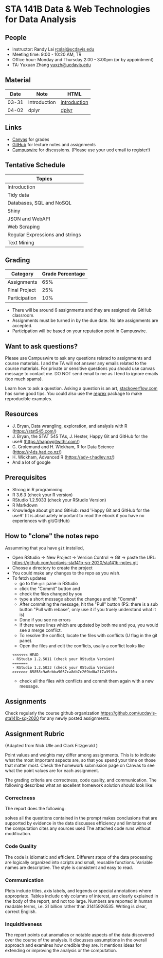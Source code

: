 # STA 141B Data & Web Technologies for Data Analysis

## People

- Instructor: Randy Lai <rcslai@ucdavis.edu>
- Meeting time: 9:00 - 10:20 AM, TR
- Office hour: Monday and Thursday 2:00 - 3:00pm  (or by appointment)
- TA: Yuxuan Zhang <yuxzh@ucdavis.edu>

## Material

| Date          | Note             | HTML          
| ----          | ----             | ----          
| 03-31         | Introduction     | [introduction]
| 04-02         | dplyr     | [dplyr] |     


[introduction]: README.md
[dplyr]: https://ucdavis-sta141b-sq-2020.github.io/sta141b-notes/04-02-dplyr/dplyr.html

## Links

- [Canvas](http://canvas.ucdavis.edu/) for grades
- [GitHub](https://github.com/ucdavis-sta141b-sq-2020) for lecture notes and assignments
- [Campuswire](https://campuswire.com/p/GB75A79C1) for discussions. (Please use your ucd email to register!)

## Tentative Schedule


| Topics                          |
| ------                          |
| Introduction                    |
| Tidy data                       |
| Databases, SQL and NoSQL        |
| Shiny                           |
| JSON and WebAPI                 |
| Web Scraping                    |
| Regular Expressions and strings |
| Text Mining                     |


## Grading


| Category      | Grade Percentage |
| ---           | ----             |
| Assignments   | 65%              |
| Final Project | 25%              |
| Participation | 10%               |

- There will be around 6 assignments and they are assigned via GitHub classroom.
- Assignments must be turned in by the due date. No late assignments are accepted.
- Participation will be based on your reputation point in Campuswire.


## Want to ask questions?

Please use Campuswire to ask any questions related to assignments and course materials. I and the TA will not answer any emails related to the course materials.
For private or sensitive questions you should use canvas message to contact me. DO NOT send email to me as I tend to ignore emails (too much spams).

Learn how to ask a question. Asking a question is an art, [stackoverflow.com](https://stackoverflow.com/help/how-to-ask) has some good tips. You could also use the [reprex](https://reprex.tidyverse.org/) package to make reproducible examples.


## Resources

- J. Bryan, Data wrangling, exploration, and analysis with R (https://stat545.com/)
- J. Bryan, the STAT 545 TAs, J. Hester, Happy Git and GitHub for the useR (https://happygitwithr.com/)
- G. Grolemund and H. Wickham, R for Data Science (https://r4ds.had.co.nz/)
- H. Wickham, Advanced R (https://adv-r.hadley.nz/)
- And a lot of google

## Prerequisites

- Strong in R programming
- R 3.6.3 (check your R version)
- RStudio 1.2.5033 (check your RStudio Version)
- R Markdown
- Knowledge about git and GitHub: read 'Happy Git and GitHub for the useR' (It is absoluately important to read the ebook if you have no experiences with git/GitHub)


## How to "clone" the notes repo

Assumming that you have `git` installed,

- Open RStudio -> New Project -> Version Control -> Git -> paste the URL: https://github.com/ucdavis-sta141b-sq-2020/sta141b-notes.git
- Choose a directory to create the project
- You could make any changes to the repo as you wish.
- To fetch updates
    - go to the `git` pane in RStudio
    - click the "Commit" button and 
    - check the files changed by you
    - type a short message about the changes and hit "Commit"
    - After commiting the message, hit the "Pull" button (PS: there is a sub button "Pull with rebase", only use it if you truely understand what it is)
    - Done if you see no errors
    - If there were lines which are updated by both me and you, you would see a merge conflict.
    - To resolve the conflict, locate the files with conflicts (U flag in the git pane).
    - Open the files and edit the conflicts, usally a conflict looks like
    ```
    <<<<<<< HEAD
    - RStudio 1.2.5011 (check your RStudio Version)
    =======
    - RStudio 1.2.5033 (check your RStudio Version)
    >>>>>>> 85858c9a6ebba9057ca8db7c269bd0a2f7a3910a
    ```
    - check all the files with conflicts and commit them again with a new message.


## Assignments

Check regularly the course github organization https://github.com/ucdavis-sta141b-sq-2020 for any newly posted assignments.


## Assignment Rubric

(Adapted from Nick Ulle and Clark Fitzgerald )

Point values and weights may differ among assignments. This is to indicate what the most important aspects are, so that you spend your time on those that matter most. Check the homework submission page on Canvas to see what the point values are for each assignment.

The grading criteria are correctness, code quality, and communication. The following describes what an excellent homework solution should look like:

### Correctness

The report does the following:

solves all the questions contained in the prompt
makes conclusions that are supported by evidence in the data
discusses efficiency and limitations of the computation
cites any sources used
The attached code runs without modification.

### Code Quality

The code is idiomatic and efficient. Different steps of the data processing are logically organized into scripts and small, reusable functions. Variable names are descriptive. The style is consistent and easy to read.

### Communication

Plots include titles, axis labels, and legends or special annotations where appropriate. Tables include only columns of interest, are clearly explained in the body of the report, and not too large. Numbers are reported in human readable terms, i.e. 31 billion rather than 31415926535. Writing is clear, correct English.

### Inquisitiveness

The report points out anomalies or notable aspects of the data discovered over the course of the analysis. It discusses assumptions in the overall approach and examines how credible they are. It mentions ideas for extending or improving the analysis or the computation.

